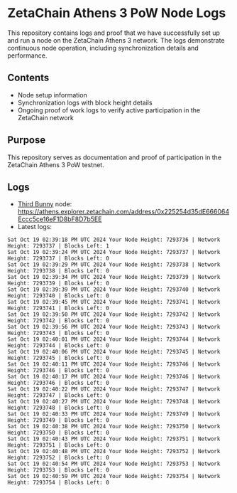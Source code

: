 # ZetaChain Athens 3 PoW Node Logs
This repository contains logs and proof that we have successfully set up and run a node on the ZetaChain Athens 3 network. The logs demonstrate continuous node operation, including synchronization details and performance.

## Contents
- Node setup information
- Synchronization logs with block height details
- Ongoing proof of work logs to verify active participation in the ZetaChain network

## Purpose
This repository serves as documentation and proof of participation in the ZetaChain Athens 3 PoW testnet.

## Logs

- [Third Bunny](https://thirdbunny.xyz/) node: https://athens.explorer.zetachain.com/address/0x225254d35dE666064Eccc5ce16eF1D8bF8D7b5EE
- Latest logs:
```
Sat Oct 19 02:39:18 PM UTC 2024 Your Node Height: 7293736 | Network Height: 7293737 | Blocks Left: 1
Sat Oct 19 02:39:24 PM UTC 2024 Your Node Height: 7293737 | Network Height: 7293737 | Blocks Left: 0
Sat Oct 19 02:39:29 PM UTC 2024 Your Node Height: 7293738 | Network Height: 7293738 | Blocks Left: 0
Sat Oct 19 02:39:34 PM UTC 2024 Your Node Height: 7293739 | Network Height: 7293739 | Blocks Left: 0
Sat Oct 19 02:39:39 PM UTC 2024 Your Node Height: 7293740 | Network Height: 7293740 | Blocks Left: 0
Sat Oct 19 02:39:45 PM UTC 2024 Your Node Height: 7293741 | Network Height: 7293741 | Blocks Left: 0
Sat Oct 19 02:39:50 PM UTC 2024 Your Node Height: 7293742 | Network Height: 7293742 | Blocks Left: 0
Sat Oct 19 02:39:56 PM UTC 2024 Your Node Height: 7293743 | Network Height: 7293743 | Blocks Left: 0
Sat Oct 19 02:40:01 PM UTC 2024 Your Node Height: 7293744 | Network Height: 7293744 | Blocks Left: 0
Sat Oct 19 02:40:06 PM UTC 2024 Your Node Height: 7293745 | Network Height: 7293745 | Blocks Left: 0
Sat Oct 19 02:40:11 PM UTC 2024 Your Node Height: 7293746 | Network Height: 7293746 | Blocks Left: 0
Sat Oct 19 02:40:17 PM UTC 2024 Your Node Height: 7293746 | Network Height: 7293746 | Blocks Left: 0
Sat Oct 19 02:40:22 PM UTC 2024 Your Node Height: 7293747 | Network Height: 7293747 | Blocks Left: 0
Sat Oct 19 02:40:27 PM UTC 2024 Your Node Height: 7293748 | Network Height: 7293748 | Blocks Left: 0
Sat Oct 19 02:40:33 PM UTC 2024 Your Node Height: 7293749 | Network Height: 7293749 | Blocks Left: 0
Sat Oct 19 02:40:38 PM UTC 2024 Your Node Height: 7293750 | Network Height: 7293750 | Blocks Left: 0
Sat Oct 19 02:40:43 PM UTC 2024 Your Node Height: 7293751 | Network Height: 7293751 | Blocks Left: 0
Sat Oct 19 02:40:48 PM UTC 2024 Your Node Height: 7293752 | Network Height: 7293752 | Blocks Left: 0
Sat Oct 19 02:40:54 PM UTC 2024 Your Node Height: 7293753 | Network Height: 7293753 | Blocks Left: 0
Sat Oct 19 02:40:59 PM UTC 2024 Your Node Height: 7293754 | Network Height: 7293754 | Blocks Left: 0
```
